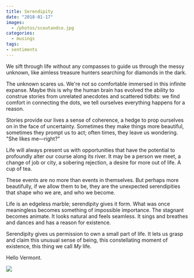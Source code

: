 ```yaml
---
title: Serendipity
date: "2018-01-17"
images:
  - /photos/scoutandco.jpg
categories:
  - musings
tags:
- sentiments
---
```


We sift through life without any compasses to guide us through the messy unknown, like aimless treasure hunters searching for diamonds in the dark.

The unknown scares us. We're not so comfortable immersed in this infinite expanse. Maybe this is why the human brain has evolved the ability to construe stories from unrelated anecdotes and scattered tidbits: we find comfort in connecting the dots, we tell ourselves everything happens for a reason. 

Stories provide our lives a sense of coherence, a hedge to prop ourselves on in the face of uncertainty. Sometimes they make things more beautiful, sometimes they prompt us to act; often times, they leave us wondering. "She likes me––right?"

Life will always present us with opportunities that have the potential to profoundly alter our course along its river. It may be a person we meet, a change of job or city, a sobering rejection, a desire for more out of life. A cup of tea.

These events are no more than events in themselves. But perhaps more beautifully, if we allow them to be, they are the unexpected serendipities that shape who we are, and who we become.

Life is an edgeless marble; serendipity gives it form. What was once meaningless becomes something of impossible importance. The stagnant becomes animate. It looks natural and feels seamless. It sings and breathes and dances and has a reason for existence.

Serendipity gives us permission to own a small part of life. It lets us grasp and claim this unusual sense of being, this constellating moment of existence, this thing we call _My_ life.

Hello Vermont.

![](/photos/scoutandco.jpg)